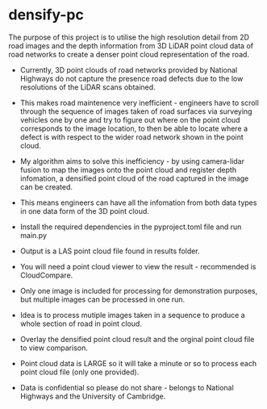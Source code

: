 # densify-pc

The purpose of this project is to utilise the high resolution detail from 2D road images and the depth information from 3D LiDAR point cloud data of road networks to create a denser point cloud representation of the road.

- Currently, 3D point clouds of road networks provided by National Highways do not capture the presence road defects due to the low resolutions of the LiDAR scans obtained.
- This makes road maintenence very inefficient - engineers have to scroll through the sequence of images taken of road surfaces via surveying vehicles one by one and try to figure out where on the point cloud corresponds to the image location, to then be able to locate where a defect is with respect to the wider road network shown in the point cloud.
- My algorithm aims to solve this inefficiency - by using camera-lidar fusion to map the images onto the point cloud and register depth infomation, a densified point cloud of the road captured in the image can be created.
- This means engineers can have all the infomation from both data types in one data form of the 3D point cloud.


- Install the required dependencies in the pyproject.toml file and run main.py
- Output is a LAS point cloud file found in results folder.
- You will need a point cloud viewer to view the result - recommended is CloudCompare.
- Only one image is included for processing for demonstration purposes, but multiple images can be processed in one run.
- Idea is to process mutiple images taken in a sequence to produce a whole section of road in point cloud.
- Overlay the densified point cloud result and the orginal point cloud file to view comparison.
- Point cloud data is LARGE so it will take a minute or so to process each point cloud file (only one provided).
- Data is confidential so please do not share - belongs to National Highways and the University of Cambridge.

